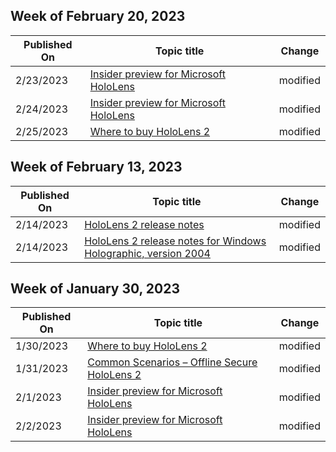 <!-- This file is generated automatically each week. Changes made to this file will be overwritten.-->



## Week of February 20, 2023


| Published On |Topic title | Change |
|------|------------|--------|
| 2/23/2023 | [Insider preview for Microsoft HoloLens](/hololens/hololens-insider) | modified |
| 2/24/2023 | [Insider preview for Microsoft HoloLens](/hololens/hololens-insider) | modified |
| 2/25/2023 | [Where to buy HoloLens 2](/hololens/hololens2-purchase) | modified |


## Week of February 13, 2023


| Published On |Topic title | Change |
|------|------------|--------|
| 2/14/2023 | [HoloLens 2 release notes](/hololens/hololens-release-notes) | modified |
| 2/14/2023 | [HoloLens 2 release notes for Windows Holographic, version 2004](/hololens/hololens-release-notes-2004) | modified |


## Week of January 30, 2023


| Published On |Topic title | Change |
|------|------------|--------|
| 1/30/2023 | [Where to buy HoloLens 2](/hololens/hololens2-purchase) | modified |
| 1/31/2023 | [Common Scenarios – Offline Secure HoloLens 2](/hololens/hololens-common-scenarios-offline-secure) | modified |
| 2/1/2023 | [Insider preview for Microsoft HoloLens](/hololens/hololens-insider) | modified |
| 2/2/2023 | [Insider preview for Microsoft HoloLens](/hololens/hololens-insider) | modified |

